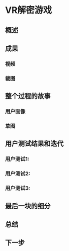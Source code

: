 # VR解密游戏  

## 概述

## 成果

### 视频

### 截图

## 整个过程的故事

### 用户画像

### 草图

## 用户测试结果和迭代

### 用户测试1:

### 用户测试2:

### 用户测试3:

## 最后一块的细分

## 总结

## 下一步

